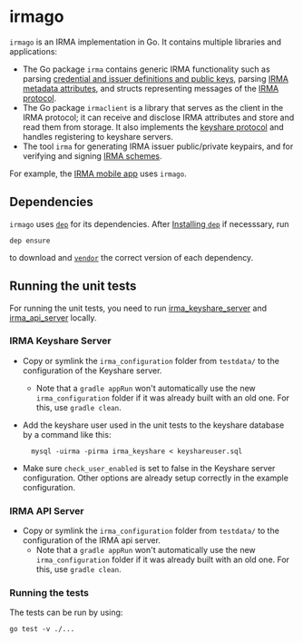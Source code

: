 # irmago

`irmago` is an IRMA implementation in Go. It contains multiple libraries and applications:

* The Go package `irma` contains generic IRMA functionality such as parsing [credential and issuer definitions and public keys](https://github.com/privacybydesign/irma-demo-schememanager), parsing [IRMA metadata attributes](https://credentials.github.io/docs/irma.html#the-metadata-attribute), and structs representing messages of the [IRMA protocol](https://credentials.github.io/protocols/irma-protocol/).
* The Go package `irmaclient` is a library that serves as the client in the IRMA protocol; it can receive and disclose IRMA attributes and store and read them from storage. It also implements the [keyshare protocol](https://github.com/privacybydesign/irma_keyshare_server) and handles registering to keyshare servers.
* The tool `irma` for generating IRMA issuer public/private keypairs, and for verifying and signing [IRMA schemes](https://credentials.github.io/docs/irma.html#scheme-managers).

For example, the [IRMA mobile app](https://github.com/privacybydesign/irma_mobile) uses `irmago`.

## Dependencies

`irmago` uses [`dep`](https://github.com/golang/dep) for its dependencies. After [Installing `dep`](https://golang.github.io/dep/docs/installation.html) if necesssary, run

    dep ensure

to download and [`vendor`](https://golang.org/cmd/go/#hdr-Vendor_Directories) the correct version of
each dependency.

## Running the unit tests

For running the unit tests, you need to run [irma_keyshare_server](https://github.com/credentials/irma_keyshare_server) and [irma_api_server](https://github.com/credentials/irma_api_server) locally.

### IRMA Keyshare Server

- Copy or symlink the `irma_configuration` folder from `testdata/` to the configuration of the Keyshare server.
    - Note that a `gradle appRun` won't automatically use the new `irma_configuration` folder if it was already built with an old one. For this, use `gradle clean`.
- Add the keyshare user used in the unit tests to the keyshare database by a command like this:

        mysql -uirma -pirma irma_keyshare < keyshareuser.sql

- Make sure `check_user_enabled` is set to false in the Keyshare server configuration. Other options are already setup correctly in the example configuration.


### IRMA API Server
- Copy or symlink the `irma_configuration` folder from `testdata/` to the configuration of the IRMA api server.
    - Note that a `gradle appRun` won't automatically use the new `irma_configuration` folder if it was already built with an old one. For this, use `gradle clean`.


### Running the tests
The tests can be run by using:

    go test -v ./...

<!-- vim: set ts=4 sw=4: -->
